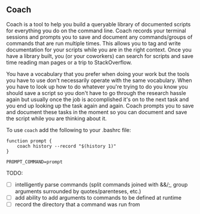 ## Coach

Coach is a tool to help you build a queryable library of documented scripts for everything you do on the command line.  Coach records your terminal sessions and prompts you to save and document any commands/groups of commands that are run multiple times.  This allows you to tag and write documentation for your scripts while you are in the right context.  Once you have a library built, you (or your coworkers) can search for scripts and save time reading man pages or a trip to StackOverflow.  

You have a vocabulary that you prefer when doing your work but the tools you have to use don't necessarily operate with the same vocabulary.  When you have to look up how to do whatever you're trying to do you know you should save a script so you don't have to go through the research hassle again but usually once the job is accomplished it's on to the next task and you end up looking up the task again and again.  Coach prompts you to save and document these tasks in the moment so you can document and save the script while you are thinking about it.

To use `coach` add the following to your .bashrc file: 
```
function prompt {
    coach history --record "$(history 1)"
}

PROMPT_COMMAND=prompt
```

TODO:
- [ ] intelligently parse commands (split commands joined with &&/;, group arguments surrounded by quotes/parenteses, etc.)
- [ ] add ability to add arguments to commands to be defined at runtime
- [ ] record the directory that a command was run from